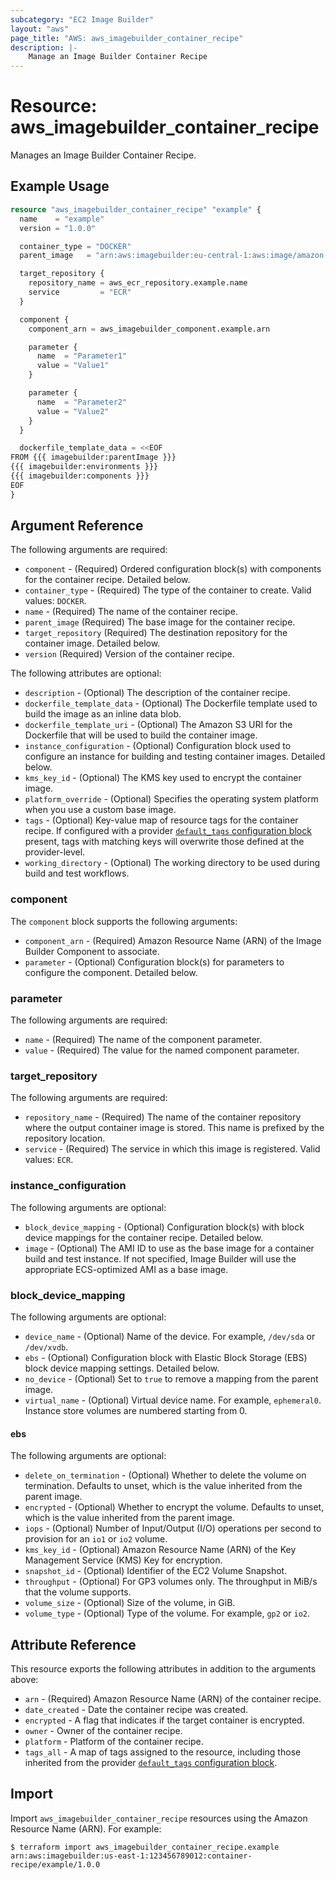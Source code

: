```yaml
---
subcategory: "EC2 Image Builder"
layout: "aws"
page_title: "AWS: aws_imagebuilder_container_recipe"
description: |-
    Manage an Image Builder Container Recipe
---
```


# Resource: aws_imagebuilder_container_recipe

Manages an Image Builder Container Recipe.

## Example Usage

```terraform
resource "aws_imagebuilder_container_recipe" "example" {
  name    = "example"
  version = "1.0.0"

  container_type = "DOCKER"
  parent_image   = "arn:aws:imagebuilder:eu-central-1:aws:image/amazon-linux-x86-latest/x.x.x"

  target_repository {
    repository_name = aws_ecr_repository.example.name
    service         = "ECR"
  }

  component {
    component_arn = aws_imagebuilder_component.example.arn

    parameter {
      name  = "Parameter1"
      value = "Value1"
    }

    parameter {
      name  = "Parameter2"
      value = "Value2"
    }
  }

  dockerfile_template_data = <<EOF
FROM {{{ imagebuilder:parentImage }}}
{{{ imagebuilder:environments }}}
{{{ imagebuilder:components }}}
EOF
}
```

## Argument Reference

The following arguments are required:

* `component` - (Required) Ordered configuration block(s) with components for the container recipe. Detailed below.
* `container_type` - (Required) The type of the container to create. Valid values: `DOCKER`.
* `name` - (Required) The name of the container recipe.
* `parent_image` (Required) The base image for the container recipe.
* `target_repository` (Required) The destination repository for the container image. Detailed below.
* `version` (Required) Version of the container recipe.

The following attributes are optional:

* `description` - (Optional) The description of the container recipe.
* `dockerfile_template_data` - (Optional) The Dockerfile template used to build the image as an inline data blob.
* `dockerfile_template_uri` - (Optional) The Amazon S3 URI for the Dockerfile that will be used to build the container image.
* `instance_configuration` - (Optional) Configuration block used to configure an instance for building and testing container images. Detailed below.
* `kms_key_id` - (Optional) The KMS key used to encrypt the container image.
* `platform_override` - (Optional) Specifies the operating system platform when you use a custom base image.
* `tags` - (Optional) Key-value map of resource tags for the container recipe. If configured with a provider [`default_tags` configuration block](https://registry.terraform.io/providers/hashicorp/aws/latest/docs#default_tags-configuration-block) present, tags with matching keys will overwrite those defined at the provider-level.
* `working_directory` - (Optional) The working directory to be used during build and test workflows.

### component

The `component` block supports the following arguments:

* `component_arn` - (Required) Amazon Resource Name (ARN) of the Image Builder Component to associate.
* `parameter` - (Optional) Configuration block(s) for parameters to configure the component. Detailed below.

### parameter

The following arguments are required:

* `name` - (Required) The name of the component parameter.
* `value` - (Required) The value for the named component parameter.

### target_repository

The following arguments are required:

* `repository_name` - (Required) The name of the container repository where the output container image is stored. This name is prefixed by the repository location.
* `service` - (Required) The service in which this image is registered. Valid values: `ECR`.

### instance_configuration

The following arguments are optional:

* `block_device_mapping` - (Optional) Configuration block(s) with block device mappings for the container recipe. Detailed below.
* `image` - (Optional) The AMI ID to use as the base image for a container build and test instance. If not specified, Image Builder will use the appropriate ECS-optimized AMI as a base image.

### block_device_mapping

The following arguments are optional:

* `device_name` - (Optional) Name of the device. For example, `/dev/sda` or `/dev/xvdb`.
* `ebs` - (Optional) Configuration block with Elastic Block Storage (EBS) block device mapping settings. Detailed below.
* `no_device` - (Optional) Set to `true` to remove a mapping from the parent image.
* `virtual_name` - (Optional) Virtual device name. For example, `ephemeral0`. Instance store volumes are numbered starting from 0.

#### ebs

The following arguments are optional:

* `delete_on_termination` - (Optional) Whether to delete the volume on termination. Defaults to unset, which is the value inherited from the parent image.
* `encrypted` - (Optional) Whether to encrypt the volume. Defaults to unset, which is the value inherited from the parent image.
* `iops` - (Optional) Number of Input/Output (I/O) operations per second to provision for an `io1` or `io2` volume.
* `kms_key_id` - (Optional) Amazon Resource Name (ARN) of the Key Management Service (KMS) Key for encryption.
* `snapshot_id` - (Optional) Identifier of the EC2 Volume Snapshot.
* `throughput` - (Optional) For GP3 volumes only. The throughput in MiB/s that the volume supports.
* `volume_size` - (Optional) Size of the volume, in GiB.
* `volume_type` - (Optional) Type of the volume. For example, `gp2` or `io2`.

## Attribute Reference

This resource exports the following attributes in addition to the arguments above:

* `arn` - (Required) Amazon Resource Name (ARN) of the container recipe.
* `date_created` - Date the container recipe was created.
* `encrypted` - A flag that indicates if the target container is encrypted.
* `owner` - Owner of the container recipe.
* `platform` - Platform of the container recipe.
* `tags_all` - A map of tags assigned to the resource, including those inherited from the provider [`default_tags` configuration block](https://registry.terraform.io/providers/hashicorp/aws/latest/docs#default_tags-configuration-block).

## Import

Import `aws_imagebuilder_container_recipe` resources using the Amazon Resource Name (ARN). For example:

```
$ terraform import aws_imagebuilder_container_recipe.example arn:aws:imagebuilder:us-east-1:123456789012:container-recipe/example/1.0.0
```
